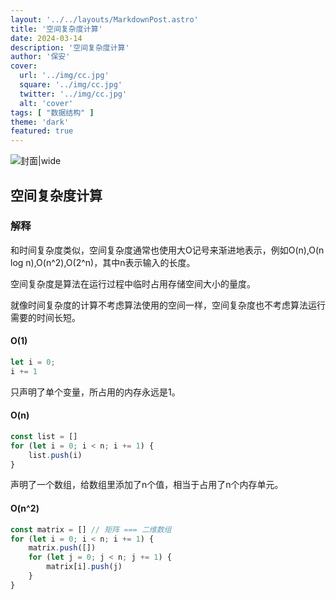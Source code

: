 ```yaml
---
layout: '../../layouts/MarkdownPost.astro'
title: '空间复杂度计算'
date: 2024-03-14
description: '空间复杂度计算'
author: '保安'
cover:
  url: '../img/cc.jpg'
  square: '../img/cc.jpg'
  twitter: '../img/cc.jpg'
  alt: 'cover'
tags: [ "数据结构" ]
theme: 'dark'
featured: true
---
```


![封面|wide](/images/cc.jpg)

## 空间复杂度计算

### 解释
和时间复杂度类似，空间复杂度通常也使用大O记号来渐进地表示，例如O(n),O(n log n),O(n^2),O(2^n)，其中n表示输入的长度。

空间复杂度是算法在运行过程中临时占用存储空间大小的量度。

就像时间复杂度的计算不考虑算法使用的空间一样，空间复杂度也不考虑算法运行需要的时间长短。

#### O(1)
```javascript
let i = 0;
i += 1
```
只声明了单个变量，所占用的内存永远是1。

#### O(n)
```javascript
const list = []
for (let i = 0; i < n; i += 1) {
    list.push(i)
}
```
声明了一个数组，给数组里添加了n个值，相当于占用了n个内存单元。

#### O(n^2)
```javascript
const matrix = [] // 矩阵 === 二维数组
for (let i = 0; i < n; i += 1) {
    matrix.push([])
    for (let j = 0; j < n; j += 1) {
        matrix[i].push(j)
    }
}
```